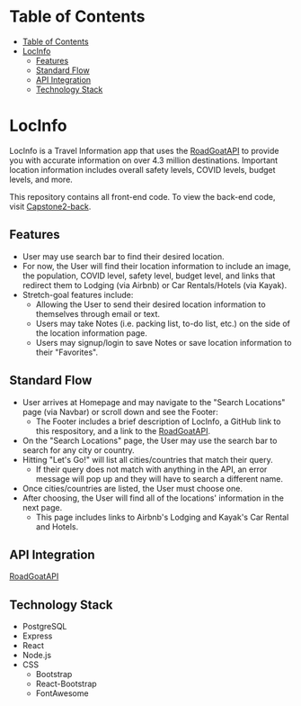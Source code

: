 # Table of Contents
- [Table of Contents](#table-of-contents)
- [LocInfo](#locinfo)
  - [Features](#features)
  - [Standard Flow](#standard-flow)
  - [API Integration](#api-integration)
  - [Technology Stack](#technology-stack)


# LocInfo
LocInfo is a Travel Information app that uses the [RoadGoatAPI](https://www.roadgoat.com/business/cities-api) to provide you with accurate information on over 4.3 million destinations. Important location information includes overall safety levels, COVID levels, budget levels, and more.

This repository contains all front-end code. To view the back-end code, visit [Capstone2-back](https://github.com/Squeekoo/Capstone2-back).


## Features
- User may use search bar to find their desired location.
- For now, the User will find their location information to include an image, the population, COVID level, safety level, budget level, and links that redirect them to Lodging (via Airbnb) or Car Rentals/Hotels (via Kayak).
- Stretch-goal features include:
  - Allowing the User to send their desired location information to themselves through email or text.
  - Users may take Notes (i.e. packing list, to-do list, etc.) on the side of the location information page.
  - Users may signup/login to save Notes or save location information to their "Favorites".
    

## Standard Flow
- User arrives at Homepage and may navigate to the "Search Locations" page (via Navbar) or scroll down and see the Footer:
  - The Footer includes a brief description of LocInfo, a GitHub link to this respository, and a link to the [RoadGoatAPI](https://www.roadgoat.com/business/cities-api).
- On the "Search Locations" page, the User may use the search bar to search for any city or country.
- Hitting "Let's Go!" will list all cities/countries that match their query.
  - If their query does not match with anything in the API, an error message will pop up and they will have to search a different name.
- Once cities/countries are listed, the User must choose one.
- After choosing, the User will find all of the locations' information in the next page. 
  - This page includes links to Airbnb's Lodging and Kayak's Car Rental and Hotels.


## API Integration

[RoadGoatAPI](https://www.roadgoat.com/business/cities-api)


## Technology Stack

- PostgreSQL
- Express
- React
- Node.js
- CSS
  - Bootstrap
  - React-Bootstrap
  - FontAwesome


